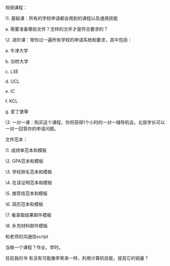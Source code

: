 视频课程：

\1.   基础课：所有的学校申请都会用到的课程以及通用技能

a.   需要准备哪些文件？怎样的文件才是符合要求的？





\2.   进阶课：带你过一遍所有学校的申请系统和要求，其中包括：

a.   牛津大学

b.   剑桥大学

c.   LSE

d.   UCL

e.   IC

f.   KCL

g.   爱丁堡等

\3.   一对一课：购买这个课程，你将获得1个小时的一对一辅导机会。北辰学长可以一对一回答你的申请问题。

 

文件范本：

\1.   成绩单范本和模板

\2.   GPA范本和模板

\3.   学校排名范本和模板

\4.   在读证明范本和模板

\5.   推荐信范本和模板

\6.   简历范本和模板

\7.   催录取结果邮件模板

\8.   补充材料邮件模板



和老师的沟通信script 



当做一个课程？作业，学时。





目前我的书 有没有可能像李笑来一样，利用计算机技能，提高它的销量？